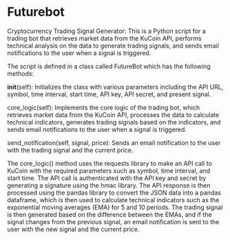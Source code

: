 # Futurebot
Cryptocurrency Trading Signal Generator:
This is a Python script for a trading bot that retrieves market data from the KuCoin API, performs technical analysis on the data to generate trading signals, and sends email notifications to the user when a signal is triggered. 

The script is defined in a class called FutureBot which has the following methods:

__init__(self): Initializes the class with various parameters including the API URL, symbol, time interval, start time, API key, API secret, and present signal.

core_logic(self): Implements the core logic of the trading bot, which retrieves market data from the KuCoin API, processes the data to calculate technical indicators, generates trading signals based on the indicators, and sends email notifications to the user when a signal is triggered.

send_notification(self, signal, price): Sends an email notification to the user with the trading signal and the current price.

The core_logic() method uses the requests library to make an API call to KuCoin with the required parameters such as symbol, time interval, and start time. The API call is authenticated with the API key and secret by generating a signature using the hmac library. The API response is then processed using the pandas library to convert the JSON data into a pandas dataframe, which is then used to calculate technical indicators such as the exponential moving averages (EMA) for 5 and 10 periods. The trading signal is then generated based on the difference between the EMAs, and if the signal changes from the previous signal, an email notification is sent to the user with the new signal and the current price.
